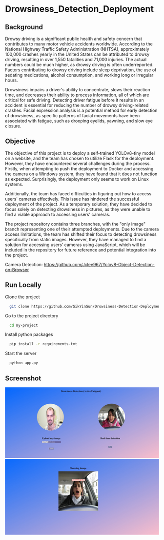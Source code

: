 # Drowsiness_Detection_Deployment

## Background
Drowsy driving is a significant public health and safety concern that contributes to many motor vehicle accidents worldwide. According to the National Highway Traffic Safety Administration (NHTSA), approximately 100,000 crashes yearly in the United States can be attributed to drowsy driving, resulting in over 1,550 fatalities and 71,000 injuries. The actual numbers could be much higher, as drowsy driving is often underreported. Factors contributing to drowsy driving include sleep deprivation, the use of sedating medications, alcohol consumption, and working long or irregular hours.

Drowsiness impairs a driver's ability to concentrate, slows their reaction time, and decreases their ability to process information, all of which are critical for safe driving. Detecting driver fatigue before it results in an accident is essential for reducing the number of drowsy driving-related crashes. Facial expression analysis is a potential method for early detection of drowsiness, as specific patterns of facial movements have been associated with fatigue, such as drooping eyelids, yawning, and slow eye closure.

## Objective

The objective of this project is to deploy a self-trained YOLOv8-tiny model on a website, and the team has chosen to utilize Flask for the deployment. However, they have encountered several challenges during the process. Firstly, when attempting to push the deployment to Docker and accessing the camera on a Windows system, they have found that it does not function as expected. Surprisingly, the deployment only seems to work on Linux systems.

Additionally, the team has faced difficulties in figuring out how to access users' cameras effectively. This issue has hindered the successful deployment of the project. As a temporary solution, they have decided to focus solely on detecting drowsiness in pictures, as they were unable to find a viable approach to accessing users' cameras.

The project repository contains three branches, with the "only image" branch representing one of their attempted deployments. Due to the camera access limitations, the team has shifted their focus to detecting drowsiness specifically from static images. However, they have managed to find a solution for accessing users' cameras using JavaScript, which will be included in the repository for future reference and potential integration into the project.

Camera Detection: https://github.com/Jclee967/Yolov8-Object-Detection-on-Browser  

## Run Locally

Clone the project

```bash
  git clone https://github.com/SikYinSun/Drowsiness-Detection-Deployment.git
```

Go to the project directory

```bash
  cd my-project
```

Install python packages
```bash
  pip install -r requirements.txt
```

Start the server
```bash
  python app.py
```
## Screenshot

![Web image](./images/main.jpg)
![Detect image](./images/detect_image.jpg)